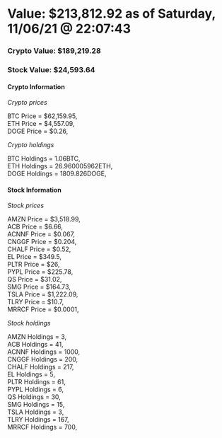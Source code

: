 # Value: $213,812.92 as of Saturday, 11/06/21 @ 22:07:43 

### Crypto Value: $189,219.28

### Stock Value: $24,593.64

#### Crypto Information 
*Crypto prices* 

BTC Price = $62,159.95,  
ETH Price = $4,557.09,  
DOGE Price = $0.26,  


*Crypto holdings* 

BTC Holdings = 1.06BTC,  
ETH Holdings = 26.960005962ETH,  
DOGE Holdings = 1809.826DOGE,  


#### Stock Information 

*Stock prices* 

AMZN Price = $3,518.99,  
ACB Price = $6.66,  
ACNNF Price = $0.067,  
CNGGF Price = $0.204,  
CHALF Price = $0.52,  
EL Price = $349.5,  
PLTR Price = $26,  
PYPL Price = $225.78,  
QS Price = $31.02,  
SMG Price = $164.73,  
TSLA Price = $1,222.09,  
TLRY Price = $10.7,  
MRRCF Price = $0.0001,  


*Stock holdings* 

AMZN Holdings = 3,  
ACB Holdings = 41,  
ACNNF Holdings = 1000,  
CNGGF Holdings = 200,  
CHALF Holdings = 217,  
EL Holdings = 5,  
PLTR Holdings = 61,  
PYPL Holdings = 6,  
QS Holdings = 30,  
SMG Holdings = 15,  
TSLA Holdings = 3,  
TLRY Holdings = 167,  
MRRCF Holdings = 700,  


